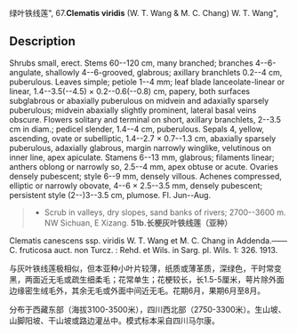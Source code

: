 绿叶铁线莲",
67.**Clematis viridis** (W. T. Wang & M. C. Chang) W. T. Wang",

## Description
Shrubs small, erect. Stems 60--120 cm, many branched; branches 4--6-angulate, shallowly 4--6-grooved, glabrous; axillary branchlets 0.2--4 cm, puberulous. Leaves simple; petiole 1--4 mm; leaf blade lanceolate-linear or linear, 1.4--3.5(--4.5) × 0.2--0.6(--0.8) cm, papery, both surfaces subglabrous or abaxially puberulous on midvein and adaxially sparsely puberulous; midvein abaxially slightly prominent, lateral basal veins obscure. Flowers solitary and terminal on short, axillary branchlets, 2--3.5 cm in diam.; pedicel slender, 1.4--4 cm, puberulous. Sepals 4, yellow, ascending, ovate or subelliptic, 1.4--2.7 × 0.7--1.3 cm, abaxially sparsely puberulous, adaxially glabrous, margin narrowly winglike, velutinous on inner line, apex apiculate. Stamens 6--13 mm, glabrous; filaments linear; anthers oblong or narrowly so, 2.5--4 mm, apex obtuse or acute. Ovaries densely pubescent; style 6--9 mm, densely villous. Achenes compressed, elliptic or narrowly obovate, 4--6 × 2.5--3.5 mm, densely pubescent; persistent style (2--)3--3.5 cm, plumose. Fl. Jun--Aug.

> * Scrub in valleys, dry slopes, sand banks of rivers; 2700--3600 m. NW Sichuan, E Xizang.
**51b.长梗灰叶铁线莲（亚种）**

Clematis canescens ssp. viridis W. T. Wang et M. C. Chang in Addenda.——C. fruticosa auct. non Turcz. : Rehd. et Wils. in Sarg. pl. Wils. 1: 326. 1913.

与灰叶铁线莲极相似，但本亚种小叶片较薄，纸质或薄革质，深绿色，干时常变黑，两面近无毛或疏生细柔毛；花常单生；花梗较长，长1.5-5厘米，萼片除外面边缘密生绒毛外，其余无毛或外面中间近无毛。花期6月，果期6月至8月。

分布于西藏东部（海拔3100-3500米），四川西北部（2750-3300米）。生山坡、山脚阳坡、干山坡或路边灌丛中。模式标本采自四川马尔康。
